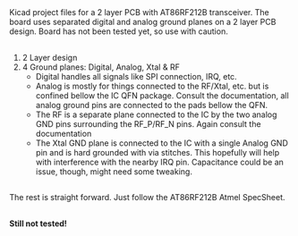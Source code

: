 ##
Kicad project files for a 2 layer PCB with AT86RF212B transceiver. The board uses separated digital and analog ground planes on a 2 layer PCB design. Board has not been tested yet, so use with caution.

##
1. 2 Layer design
2. 4 Ground planes: Digital, Analog, Xtal & RF
	* Digital handles all signals like SPI connection, IRQ, etc.
	* Analog is mostly for things connected to the RF/Xtal, etc. but is confined bellow the IC QFN package. Consult the documentation, all analog ground pins are connected to the pads bellow the QFN.
	* The RF is a separate plane connected to the IC by the two analog GND pins surrounding the RF_P/RF_N pins. Again consult the documentation
	* The Xtal GND plane is connected to the IC with a single Analog GND pin and is hard grounded with via stitches. This hopefully will help with interference with the nearby IRQ pin. Capacitance could be an issue, though, might need some tweaking.

##
The rest is straight forward. Just follow the AT86RF212B Atmel SpecSheet.

##
**Still not tested!**
